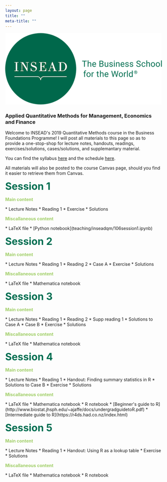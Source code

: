 ```yaml
---
layout: page 
title: ""
meta-title: ""
---
```


![profile_pic](/img/insead_logo2.png)

### Applied Quantitative Methods for Management, Economics and Finance 

Welcome to INSEAD's 2019 Quantitative Methods course in the Business Foundations Programme! I will post all materials to this page so as to provide a one-stop-shop for lecture notes, handouts, readings, exercises/solutions, cases/solutions, and supplemantary material.  

You can find the syllabus [here](001qm_syllabus_babic.pdf) and the schedule [here](002qm_schedule_babic.pdf).

All materials will also be posted to the course Canvas page, should you find it easier to retrieve them from Canvas. 
 
<p><b><font size="6"><font color="006E51">Session 1</font></font></b></p>

<p><b><font color="A0CE67">Main content</font></b></p>
 * Lecture Notes 
 * Reading 1
 * Exercise
 * Solutions

<p><b><font color="A0CE67">Miscallaneous content</font></b></p>
 * LaTeX file 
 * [Python notebook](teaching/inseadqm/106session1.ipynb)



<p><b><font size="6"><font color="006E51">Session 2</font></font></b></p>

<p><b><font color="A0CE67">Main content</font></b></p>
 * Lecture Notes 
 * Reading 1
 * Reading 2
 * Case A
 * Exercise
 * Solutions

<p><b><font color="A0CE67">Miscallaneous content</font></b></p>
 * LaTeX file 
 * Mathematica notebook
 
<p><b><font size="6"><font color="006E51">Session 3</font></font></b></p>

<p><b><font color="A0CE67">Main content</font></b></p>
 * Lecture Notes 
 * Reading 1
 * Reading 2
 * Supp reading 1
 * Solutions to Case A
 * Case B
 * Exercise
 * Solutions

<p><b><font color="A0CE67">Miscallaneous content</font></b></p>
 * LaTeX file 
 * Mathematica notebook

<p><b><font size="6"><font color="006E51">Session 4</font></font></b></p>

<p><b><font color="A0CE67">Main content</font></b></p>
 * Lecture Notes 
 * Reading 1
 * Handout: Finding summary statistics in R
 * Solutions to Case B
 * Exercise
 * Solutions

<p><b><font color="A0CE67">Miscallaneous content</font></b></p>
 * LaTeX file 
 * Mathematica notebook
 * R notebook 
 * [Beginner's guide to R](http://www.biostat.jhsph.edu/~ajaffe/docs/undergradguidetoR.pdf) 
 * [Intermediate guide to R](https://r4ds.had.co.nz/index.html)
 

<p><b><font size="6"><font color="006E51">Session 5</font></font></b></p>

<p><b><font color="A0CE67">Main content</font></b></p>
 * Lecture Notes 
 * Reading 1
 * Handout: Using R as a lookup table
 * Exercise
 * Solutions

<p><b><font color="A0CE67">Miscallaneous content</font></b></p>
 * LaTeX file 
 * Mathematica notebook
 * R notebook
